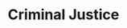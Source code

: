 ---
title: "Criminal Justice"
lang: "English"
year: "2021"
links: ['OVM3rxQUgZY']
slides: ""
authors: ['Rachana Nagaraj']
tags: ['Justice System']
layout: "workshop"
categories: ["workshops"]
---